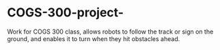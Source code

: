 # COGS-300-project-
Work for COGS 300 class, allows robots to follow the track or sign on the ground, and enables it to turn when they hit obstacles ahead.
#
